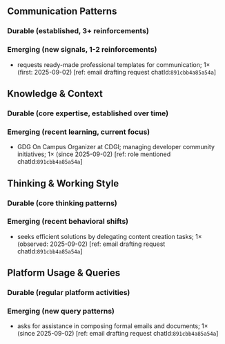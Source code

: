 ## Communication Patterns
### Durable (established, 3+ reinforcements)

### Emerging (new signals, 1-2 reinforcements)
- requests ready-made professional templates for communication; 1× (first: 2025-09-02) [ref: email drafting request chatId:`891cbb4a85a54a`]

## Knowledge & Context
### Durable (core expertise, established over time)

### Emerging (recent learning, current focus)
- GDG On Campus Organizer at CDGI; managing developer community initiatives; 1× (since 2025-09-02) [ref: role mentioned chatId:`891cbb4a85a54a`]

## Thinking & Working Style
### Durable (core thinking patterns)

### Emerging (recent behavioral shifts)
- seeks efficient solutions by delegating content creation tasks; 1× (observed: 2025-09-02) [ref: email drafting request chatId:`891cbb4a85a54a`]

## Platform Usage & Queries
### Durable (regular platform activities)

### Emerging (new query patterns)
- asks for assistance in composing formal emails and documents; 1× (since 2025-09-02) [ref: email drafting request chatId:`891cbb4a85a54a`]